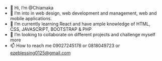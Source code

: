 - 👋 Hi, I’m @Chiamaka
- 👀 I’m into in web design, web development and management, web and mobile applications.
- 🌱 I’m currently learning React and have ample knowledge of HTML, CSS, JAVASCRIPT, BOOTSTRAP & PHP
- 💞️ I’m looking to collaborate on different projects and challenge myself more
- 📫 How to reach me 09027245178 or 0818049723 or ezeblessing0125@gmail.com

<!---
Chiamak/Chiamak is a ✨ special ✨ repository because its `README.md` (this file) appears on your GitHub profile.
You can click the Preview link to take a look at your changes.
--->
